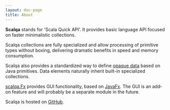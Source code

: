 ```yaml
---
layout: doc-page
title: About
---
```

**Scalqa** stands for 'Scala Quick API'. 
It provides basic language API focused on faster minimalistic collections.

Scalqa collections are fully specialized and allow processing of primitive types without boxing, 
delivering dramatic benefits in speed and memory consumption.

Scalqa also provides a standardized way to define [opaque data](../Features/Data.html) based on Java primitives. 
Data elements naturally inherit built-in specialized collections.

[scalqa.Fx](../../api/scalqa/Fx$.html) provides GUI functionality, based on [JavaFx](https://openjfx.io).
The GUI is an add-on feature and will probably be a separate module in the future.

Scalqa is hosted on [GitHub](https://github.com/scalqa/scalqa).
